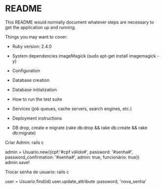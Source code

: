 # README

This README would normally document whatever steps are necessary to get the
application up and running.

Things you may want to cover:

* Ruby version: 2.4.0

* System dependencies
      imageMagick (sudo apt-get install imagemagick -y)

* Configuration

* Database creation

* Database initialization

* How to run the test suite

* Services (job queues, cache servers, search engines, etc.)

* Deployment instructions

* DB drop, create e migrate (rake db:drop && rake db:create && rake db:migrate)

Criar Admin:
rails c

admin = Usuario.new({cpf:'#cpf válido#', password: '#senha#', password_confirmation: '#senha#', admin: true, funcionário: true})
admin.save!


Trocar senha de usuario:
rails c

user = Usuario.find(id)
user.update_attribute :password, 'nova_senha'
